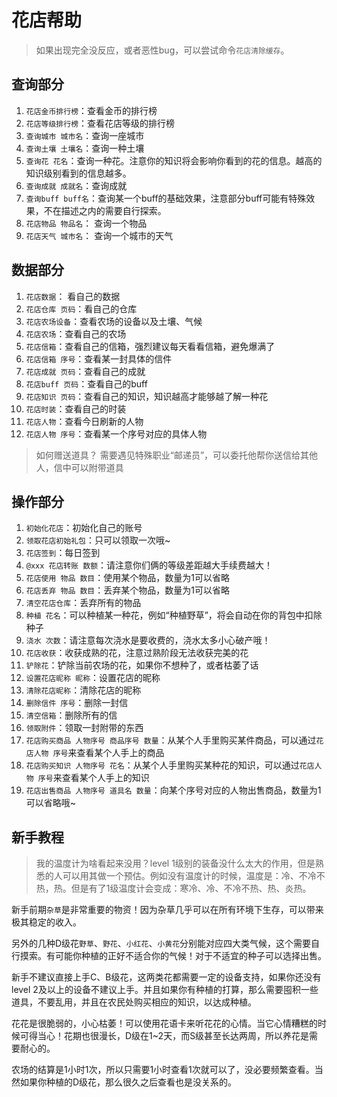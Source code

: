 # 花店帮助

> 如果出现完全没反应，或者恶性bug，可以尝试命令`花店清除缓存`。

## 查询部分

1. `花店金币排行榜`：查看金币的排行榜
2. `花店等级排行榜`：查看花店等级的排行榜
3. `查询城市 城市名`：查询一座城市
4. `查询土壤 土壤名`：查询一种土壤
5. `查询花 花名`：查询一种花。注意你的知识将会影响你看到的花的信息。越高的知识级别看到的信息越多。
6. `查询成就 成就名`：查询成就
7. `查询buff buff名`：查询某一个buff的基础效果，注意部分buff可能有特殊效果，不在描述之内的需要自行探索。
8. `花店物品 物品名`： 查询一个物品
9. `花店天气 城市名`： 查询一个城市的天气

## 数据部分

1. `花店数据`： 看自己的数据
2. `花店仓库 页码`：看自己的仓库
3. `花店农场设备`：查看农场的设备以及土壤、气候
4. `花店农场`：查看自己的农场
5. `花店信箱`：查看自己的信箱，强烈建议每天看看信箱，避免爆满了
6. `花店信箱 序号`：查看某一封具体的信件
7. `花店成就 页码`：查看自己的成就
8. `花店buff 页码`：查看自己的buff
9. `花店知识 页码`：查看自己的知识，知识越高才能够越了解一种花
10. `花店时装`：查看自己的时装
11. `花店人物`：查看今日刷新的人物
12. `花店人物 序号`：查看某一个序号对应的具体人物

> 如何赠送道具？
> 需要遇见特殊职业“邮递员”，可以委托他帮你送信给其他人，信中可以附带道具
> 

## 操作部分

1. `初始化花店`：初始化自己的账号
2. `领取花店初始礼包`：只可以领取一次哦~
3. `花店签到`：每日签到
4. `@xxx 花店转账 数额`：请注意你们俩的等级差距越大手续费越大！
5. `花店使用 物品 数目`：使用某个物品，数量为1可以省略
6. `花店丢弃 物品 数目`：丢弃某个物品，数量为1可以省略
7. `清空花店仓库`：丢弃所有的物品
8. `种植 花名`：可以种植某一种花，例如“种植野草”，将会自动在你的背包中扣除种子
9. `浇水 次数`：请注意每次浇水是要收费的，浇水太多小心破产哦！
10. `花店收获`：收获成熟的花，注意过熟阶段无法收获完美的花
11. `铲除花`：铲除当前农场的花，如果你不想种了，或者枯萎了话
12. `设置花店昵称 昵称`：设置花店的昵称
13. `清除花店昵称`：清除花店的昵称
14. `删除信件 序号`：删除一封信
15. `清空信箱`：删除所有的信
16. `领取附件`：领取一封附带的东西
17. `花店购买商品 人物序号 商品序号 数量`：从某个人手里购买某件商品，可以通过`花店人物 序号`来查看某个人手上的商品
18. `花店购买知识 人物序号 花名`：从某个人手里购买某种花的知识，可以通过`花店人物 序号`来查看某个人手上的知识
19. `花店出售商品 人物序号 道具名 数量`：向某个序号对应的人物出售商品，数量为1可以省略哦~



## 新手教程

> 我的温度计为啥看起来没用？level 1级别的装备没什么太大的作用，但是熟悉的人可以用其做一个预估。例如没有温度计的时候，温度是：冷、不冷不热，热。但是有了1级温度计会变成：寒冷、冷、不冷不热、热、炎热。

新手前期`杂草`是非常重要的物资！因为杂草几乎可以在所有环境下生存，可以带来极其稳定的收入。

另外的几种D级花`野草`、`野花`、`小红花`、`小黄花`分别能对应四大类气候，这个需要自行摸索。有可能你种植的正好不适合你的气候！对于不适宜的种子可以选择出售。

新手不建议直接上手C、B级花，这两类花都需要一定的设备支持，如果你还没有level 2及以上的设备不建议上手。并且如果你有种植的打算，那么需要囤积一些道具，不要乱用，并且在农民处购买相应的知识，以达成种植。

花花是很脆弱的，小心枯萎！可以使用花语卡来听花花的心情。当它心情糟糕的时候可得当心！花期也很漫长，D级在1~2天，而S级甚至长达两周，所以养花是需要耐心的。

农场的结算是1小时1次，所以只需要1小时查看1次就可以了，没必要频繁查看。当然如果你种植的D级花，那么很久之后查看也是没关系的。
